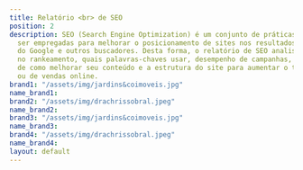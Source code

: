 ```yaml
---
title: Relatório <br> de SEO
position: 2
description: SEO (Search Engine Optimization) é um conjunto de práticas que podem
  ser empregadas para melhorar o posicionamento de sites nos resultados orgânicos
  do Google e outros buscadores. Desta forma, o relatório de SEO analisa sua posição
  no rankeamento, quais palavras-chaves usar, desempenho de campanhas, e traz insights
  de como melhorar seu conteúdo e a estrutura do site para aumentar o tráfego de visitantes
  ou de vendas online.
brand1: "/assets/img/jardins&coimoveis.jpg"
name_brand1: 
brand2: "/assets/img/drachrissobral.jpeg"
name_brand2: 
brand3: "/assets/img/jardins&coimoveis.jpg"
name_brand3: 
brand4: "/assets/img/drachrissobral.jpeg"
name_brand4: 
layout: default
---
```


